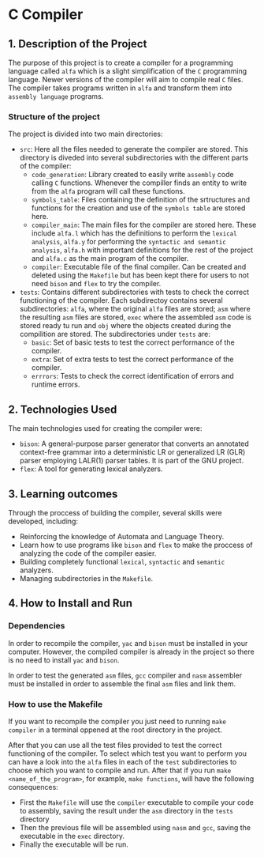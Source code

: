 # C Compiler

## 1. Description of the Project

[//]: # "What was the purpose of the project?" 
The purpose of this project is to create a compiler for a programming language called `alfa` which is a slight simplification of the `C` programming language. Newer versions of the compiler will aim to compile real `C` files. The compiler takes programs written in `alfa` and transform them into `assembly language` programs. 

[//]: # "What your application does?" 


[//]: # "What problem does it solve" 


[//]: # "What was your motivation?" 


[//]: # "Why did you build this project?" 


### Structure of the project 

The project is divided into two main directories:
- `src`: Here all the files needed to generate the compiler are stored. This directory is diveded into several subdirectories with the different parts of the compiler:
    - `code_generation`: Library created to easily write `assembly` code calling `C` functions. Whenever the compiller finds an entity to write from the `alfa` program will call these functions.
    - `symbols_table`: Files containing the definition of the srtructures and functions for the creation and use of the `symbols table` are stored here.
    - `compiler_main`: The main files for the compiler are stored here. These include `alfa.l` which has the definitions to perform the `lexical analysis`, `alfa.y` for performing the `syntactic and semantic analysis`, `alfa.h` with important definitions for the rest of the project and `alfa.c` as the main program of the compiler.
    - `compiler`: Executable file of the final compiler. Can be created and deleted using the `Makefile` but has been kept there for users to not need `bison` and `flex` to try the compiler.
- `tests`: Contains different subdirectories with tests to check the correct functioning of the compiler. Each subdirectoy contains several subdirectories: `alfa`, where the original `alfa` files are stored; `asm` where the resulting `asm` files are stored, `exec` where the assembled `asm` code is stored ready tu run and `obj` where the objects created during the compilition are stored. The subdirectories under `tests` are:
    - `basic`: Set of basic tests to test the correct performance of the compiler.
    - `extra`: Set of extra tests to test the correct performance of the compiler.
    - `errrors`: Tests to check the correct identification of errors and runtime errors.




## 2. Technologies Used

[//]: # "What technologies were used?" 
The main technologies used for creating the compiler were:
- `bison`: A general-purpose parser generator that converts an annotated context-free grammar into a deterministic LR or generalized LR (GLR) parser employing LALR(1) parser tables. It is part of the GNU project.
- `flex`: A tool for generating lexical analyzers.

[//]: # "Why you used the technologies you used?" 


[//]: # "Some of the challenges you faced and features you hope to implement in the future." 





## 3. Learning outcomes

[//]: # "What did you learn?" 
Through the proccess of building the compiler, several skills were developed, including:
- Reinforcing the knowledge of Automata and Language Theory.
- Learn how to use programs like `bison` and `flex` to make the proccess of analyzing the code of the compiler easier.
- Building completely functional `lexical`, `syntactic` and `semantic` analyzers.
- Managing subdirectories in the `Makefile`.


## 4. How to Install and Run

### Dependencies

In order to recompile the compiler, `yac` and `bison` must be installed in your computer. However, the compiled compiler is already in the project so there is no need to install `yac` and `bison`. 

In order to test the generated `asm` files,  `gcc` compiler and `nasm` assembler must be installed in order to assemble the final `asm` files and link them.

### How to use the Makefile

If you want to recompile the compiler you just need to running `make compiler` in a terminal oppened at the root directory in the project. 

After that you can use all the test files provided to test the correct functioning of the compiler. To select which test you want to perform you can have a look into the `alfa` files in each of the `test` subdirectories to choose which you want to compile and run. After that if you run `make <name_of_the_program>`, for example, `make functions`, will have the following consequences:
- First the `Makefile` will use the `compiler` executable to compile your code to assembly, saving the result under the `asm` directory in the `tests` directory
- Then the previous file will be assembled using `nasm` and `gcc`, saving the executable in the `exec` directory.
- Finally the executable will be run.






[//]: # "## 5. Extra Information"


